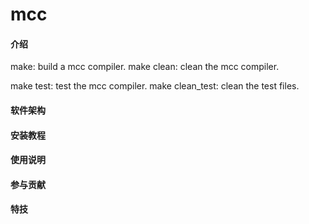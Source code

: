 # mcc

#### 介绍
make: build a mcc compiler.
make clean: clean the mcc compiler.

make test: test the mcc compiler.
make clean_test: clean the test files.

#### 软件架构


#### 安装教程


#### 使用说明


#### 参与贡献


#### 特技
